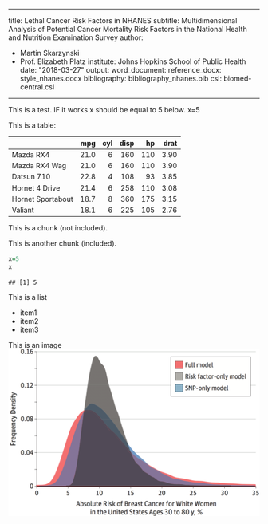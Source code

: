 
---
title: Lethal Cancer Risk Factors in NHANES
subtitle: Multidimensional Analysis of Potential Cancer Mortality Risk Factors in the National Health and Nutrition Examination Survey
author:
- Martin Skarzynski
- Prof. Elizabeth Platz
institute: Johns Hopkins School of Public Health
date: "2018-03-27"
output:
  word_document:
    reference_docx: style_nhanes.docx
bibliography: bibliography_nhanes.bib
csl: biomed-central.csl
---

This is a test.
IF it works x should be equal to 5 below.
x=5

This is a table:


|                  |  mpg| cyl| disp|  hp| drat|
|:-----------------|----:|---:|----:|---:|----:|
|Mazda RX4         | 21.0|   6|  160| 110| 3.90|
|Mazda RX4 Wag     | 21.0|   6|  160| 110| 3.90|
|Datsun 710        | 22.8|   4|  108|  93| 3.85|
|Hornet 4 Drive    | 21.4|   6|  258| 110| 3.08|
|Hornet Sportabout | 18.7|   8|  360| 175| 3.15|
|Valiant           | 18.1|   6|  225| 105| 2.76|



This is a chunk (not included).


This is another chunk (included).

```r
x=5
x
```

```
## [1] 5
```

This is a list
- item1
- item2
- item3

This is an image
![](img/maasJAMA2016.png)
